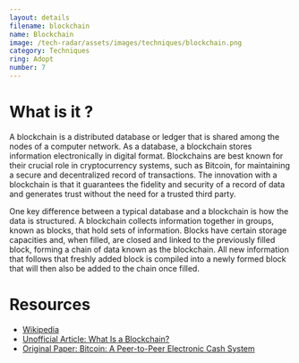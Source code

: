 ```yaml
---
layout: details
filename: blockchain
name: Blockchain
image: /tech-radar/assets/images/techniques/blockchain.png
category: Techniques
ring: Adopt
number: 7
---
```


# What is it ?
A blockchain is a distributed database or ledger that is shared among the nodes of a computer network. As a database, a blockchain stores information electronically in digital format. Blockchains are best known for their crucial role in cryptocurrency systems, such as Bitcoin, for maintaining a secure and decentralized record of transactions. The innovation with a blockchain is that it guarantees the fidelity and security of a record of data and generates trust without the need for a trusted third party. 

One key difference between a typical database and a blockchain is how the data is structured. A blockchain collects information together in groups, known as blocks, that hold sets of information. Blocks have certain storage capacities and, when filled, are closed and linked to the previously filled block, forming a chain of data known as the blockchain. All new information that follows that freshly added block is compiled into a newly formed block that will then also be added to the chain once filled. 

# Resources
- [Wikipedia](https://en.wikipedia.org/wiki/Blockchain)
- [Unofficial Article: What Is a Blockchain?](https://www.investopedia.com/terms/b/blockchain.asp)
- [Original Paper: Bitcoin: A Peer-to-Peer Electronic Cash System](https://bitcoin.org/bitcoin.pdf)